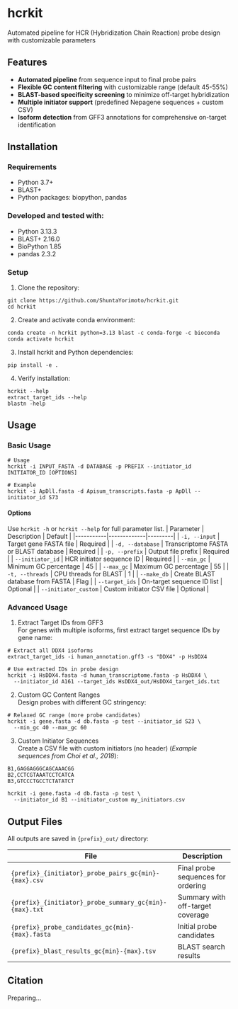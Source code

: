 # hcrkit
Automated pipeline for HCR (Hybridization Chain Reaction) probe design with customizable parameters

## Features

- **Automated pipeline** from sequence input to final probe pairs
- **Flexible GC content filtering** with customizable range (default 45-55%)
- **BLAST-based specificity screening** to minimize off-target hybridization
- **Multiple initiator support** (predefined Nepagene sequences + custom CSV)
- **Isoform detection** from GFF3 annotations for comprehensive on-target identification

## Installation

### Requirements
- Python 3.7+
- BLAST+
- Python packages: biopython, pandas

### Developed and tested with:
- Python 3.13.3
- BLAST+ 2.16.0
- BioPython 1.85
- pandas 2.3.2

### Setup
1. Clone the repository:
```
git clone https://github.com/ShuntaYorimoto/hcrkit.git
cd hcrkit
```
2. Create and activate conda environment:
```
conda create -n hcrkit python=3.13 blast -c conda-forge -c bioconda
conda activate hcrkit
```

3. Install hcrkit and Python dependencies:
```
pip install -e .
```

4. Verify installation:
```
hcrkit --help
extract_target_ids --help
blastn -help
```

## Usage
### Basic Usage
```
# Usage
hcrkit -i INPUT_FASTA -d DATABASE -p PREFIX --initiator_id INITIATOR_ID [OPTIONS]

# Example
hcrkit -i ApDll.fasta -d Apisum_transcripts.fasta -p ApDll --initiator_id S73
```

#### Options
Use `hcrkit -h` or `hcrkit --help` for full parameter list.
| Parameter | Description | Default |
|-----------|-------------|---------|
| `-i, --input` | Target gene FASTA file | Required |
| `-d, --database` | Transcriptome FASTA or BLAST database | Required |
| `-p, --prefix` | Output file prefix | Required |
| `--initiator_id` | HCR initiator sequence ID | Required |
| `--min_gc` | Minimum GC percentage | 45 |
| `--max_gc` | Maximum GC percentage | 55 |
| `-t, --threads` |	CPU threads for BLAST |	1 |
| `--make_db` |	Create BLAST database from FASTA | Flag |
| `--target_ids` | On-target sequence ID list	| Optional |
| `--initiator_custom` | Custom initiator CSV file | Optional |

### Advanced Usage
1. Extract Target IDs from GFF3  
For genes with multiple isoforms, first extract target sequence IDs by gene name:

```
# Extract all DDX4 isoforms
extract_target_ids -i human_annotation.gff3 -s "DDX4" -p HsDDX4

# Use extracted IDs in probe design
hcrkit -i HsDDX4.fasta -d human_transcriptome.fasta -p HsDDX4 \
  --initiator_id A161 --target_ids HsDDX4_out/HsDDX4_target_ids.txt
```

2. Custom GC Content Ranges  
Design probes with different GC stringency:

```
# Relaxed GC range (more probe candidates)
hcrkit -i gene.fasta -d db.fasta -p test --initiator_id S23 \
  --min_gc 40 --max_gc 60
```

3. Custom Initiator Sequences  
Create a CSV file with custom initiators (no header) (_Example sequences from Choi et al., 2018_):  
```
B1,GAGGAGGGCAGCAAACGG
B2,CCTCGTAAATCCTCATCA
B3,GTCCCTGCCTCTATATCT
```

```
hcrkit -i gene.fasta -d db.fasta -p test \
  --initiator_id B1 --initiator_custom my_initiators.csv
```

## Output Files
All outputs are saved in `{prefix}_out/` directory:

| File | Description |
|------|-------------|
| `{prefix}_{initiator}_probe_pairs_gc{min}-{max}.csv` | Final probe sequences for ordering |
| `{prefix}_{initiator}_probe_summary_gc{min}-{max}.txt` |	Summary with off-target coverage |
| `{prefix}_probe_candidates_gc{min}-{max}.fasta` |	Initial probe candidates |
| `{prefix}_blast_results_gc{min}-{max}.tsv` |	BLAST search results |

## Citation
Preparing...

